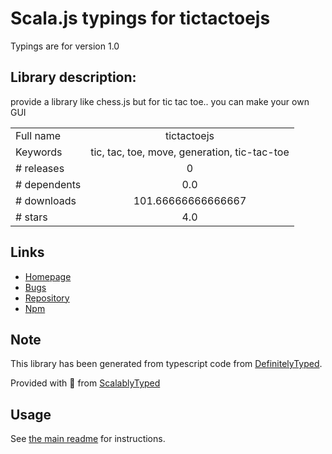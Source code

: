 
# Scala.js typings for tictactoejs

Typings are for version 1.0

## Library description:
provide a library like chess.js but for tic tac toe.. you can make your own GUI

|                    |                 |
| ------------------ | :-------------: |
| Full name          | tictactoejs |
| Keywords           | tic, tac, toe, move, generation, tic-tac-toe |
| # releases         | 0 |
| # dependents       | 0.0 |
| # downloads        | 101.66666666666667 |
| # stars            | 4.0 |

## Links
- [Homepage](https://github.com/ryanhs/TicTacToeJS#readme)
- [Bugs](https://github.com/ryanhs/TicTacToeJS/issues)
- [Repository](https://github.com/ryanhs/TicTacToeJS)
- [Npm](https://www.npmjs.com/package/tictactoejs)
    


## Note
This library has been generated from typescript code from [DefinitelyTyped](https://definitelytyped.org).

Provided with :purple_heart: from [ScalablyTyped](https://github.com/oyvindberg/ScalablyTyped)

## Usage
See [the main readme](../../readme.md) for instructions.


